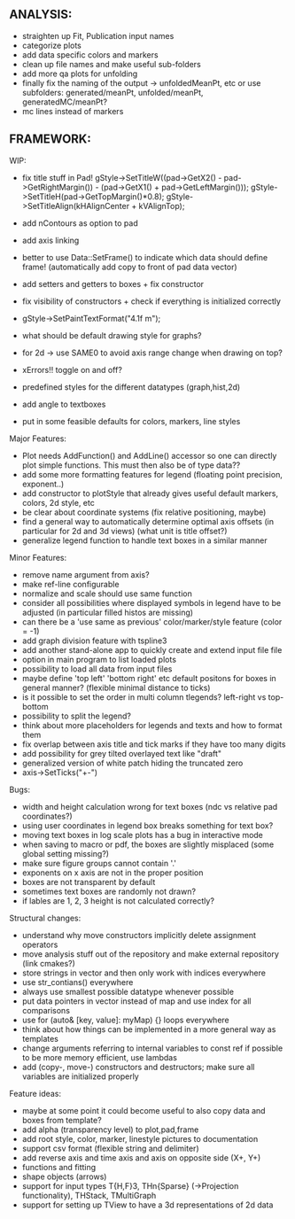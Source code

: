 ANALYSIS:
---------
- straighten up Fit, Publication input names
- categorize plots
- add data specific colors and markers
- clean up file names and make useful sub-folders
- add more qa plots for unfolding
- finally fix the naming of the output -> unfoldedMeanPt, etc or use subfolders: generated/meanPt, unfolded/meanPt, generatedMC/meanPt?
- mc lines instead of markers

FRAMEWORK:
----------

WIP:
- fix title stuff in Pad!
    gStyle->SetTitleW((pad->GetX2() - pad->GetRightMargin()) - (pad->GetX1() + pad->GetLeftMargin()));
    gStyle->SetTitleH(pad->GetTopMargin()*0.8);
    gStyle->SetTitleAlign(kHAlignCenter + kVAlignTop);
- add nContours as option to pad
- add axis linking

- better to use Data::SetFrame() to indicate which data should define frame! (automatically add copy to front of pad data vector)
- add setters and getters to boxes + fix constructor
- fix visibility of constructors + check if everything is initialized correctly
- gStyle->SetPaintTextFormat("4.1f m");
- what should be default drawing style for graphs?
- for 2d -> use SAME0 to avoid axis range change when drawing on top?
- xErrors!! toggle on and off?
- predefined styles for the different datatypes (graph,hist,2d)
- add angle to textboxes
- put in some feasible defaults for colors, markers, line styles


Major Features:
- Plot needs AddFunction() and AddLine() accessor so one can directly plot simple functions. This must then also be of type data??
- add some more formatting features for legend (floating point precision, exponent..)
- add constructor to plotStyle that already gives useful default markers, colors, 2d style, etc
- be clear about coordinate systems (fix relative positioning, maybe)
- find a general way to automatically determine optimal axis offsets (in particular for 2d and 3d views) (what unit is title offset?)
- generalize legend function to handle text boxes in a similar manner

Minor Features:
- remove name argument from axis?
- make ref-line configurable
- normalize and scale should use same function
- consider all possibilities where displayed symbols in legend have to be adjusted (in particular filled histos are missing)
- can there be a 'use same as previous' color/marker/style feature (color = -1)
- add graph division feature with tspline3
- add another stand-alone app to quickly create and extend input file file
- option in main program to list loaded plots
- possibility to load all data from input files
- maybe define 'top left' 'bottom right' etc default positons for boxes in general manner? (flexible minimal distance to ticks)
- is it possible to set the order in multi column tlegends? left-right vs top-bottom
- possibility to split the legend?
- think about more placeholders for legends and texts and how to format them
- fix overlap between axis title and tick marks if they have too many digits
- add possibility for grey tilted overlayed text like "draft"
- generalized version of white patch hiding the truncated zero
- axis->SetTicks("+-")


Bugs:
- width and height calculation wrong for text boxes (ndc vs relative pad coordinates?)
- using user coordinates in legend box breaks something for text box?
- moving text boxes in log scale plots has a bug in interactive mode
- when saving to macro or pdf, the boxes are slightly misplaced (some global setting missing?)
- make sure figure groups cannot contain '.'
- exponents on x axis are not in the proper position
- boxes are not transparent by default
- sometimes text boxes are randomly not drawn?
- if lables are 1, 2, 3 height is not calculated correctly?

Structural changes:
- understand why move constructors implicitly delete assignment operators
- move analysis stuff out of the repository and make external repository (link cmakes?)
- store strings in vector and then only work with indices everywhere
- use str_contians() everywhere
- always use smallest possible datatype whenever possible
- put data pointers in vector instead of map and use index for all comparisons
- use for (auto& [key, value]: myMap) {} loops everywhere
- think about how things can be implemented in a more general way as templates
- change arguments referring to internal variables to const ref if possible to be more memory efficient, use lambdas
- add (copy-, move-) constructors and destructors; make sure all variables are initialized properly

Feature ideas:
- maybe at some point it could become useful to also copy data and boxes from template?
- add alpha (transparency level) to plot,pad,frame
- add root style, color, marker, linestyle pictures to documentation
- support csv format (flexible string and delimiter)
- add reverse axis and time axis and axis on opposite side (X+, Y+)
- functions and fitting
- shape objects (arrows)
- support for input types T{H,F}3, THn{Sparse} (->Projection functionality), THStack, TMultiGraph
- support for setting up TView to have a 3d representations of 2d data
